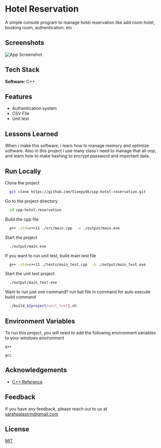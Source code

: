 # Hotel Reservation

A simple console program to manage hotel reservation like add room hotel, booking room, authentication, etc

## Screenshots  

![App Screenshot](https://cdn.discordapp.com/attachments/790590809169723392/1159652160657698866/image.png?ex=6531cd3c&is=651f583c&hm=2d2d2bed9d3baaa2b5646f49df8f7e33372ef3b0a3bea57bf54128347bbc86ef&)

## Tech Stack  

**Software:** C++

## Features  

- Authentication system
- CSV File
- Unit test

## Lessons Learned  

When i make this software, i learn how to manage memory and optimize software.
Also in this project i use many class i need to manage that all oop,
and learn how to make hashing to encrypt password and important data.

## Run Locally  

Clone the project  

~~~bash  
  git clone https://github.com/Sleepy4k/cpp-hotel-reservation.git
~~~

Go to the project directory  

~~~bash  
  cd cpp-hotel-reservation
~~~

Build the cpp file

~~~bash  
  g++ -std=c++11 ./src/main.cpp  -o ./output/main.exe
~~~

Start the project

~~~bash  
  ./output/main.exe
~~~

If you want to run unit test, build main test file

~~~bash  
  g++ -std=c++11 ./tests/main_test.cpp  -o ./output/main_test.exe
~~~

Start the unit test project

~~~bash  
  ./output/main_test.exe
~~~

Want to run just one command?
run bat file in command for auto execute build command

~~~bash  
  ./build_${project/unit_test}.sh
~~~

## Environment Variables  

To run this project, you will need to add the following environment variables to your windows environment

`g++`

`gcc`

## Acknowledgements  

- [C++ Reference](https://cplusplus.com/reference)

## Feedback  

If you have any feedback, please reach out to us at <sarahpalastrin@gmail.com>

## License  

[MIT](https://github.com/Sleepy4k/cpp-hotel-reservation.git/blob/main/LICENSE)
